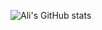 ![Ali's GitHub stats](https://github-readme-stats.vercel.app/api?username=ali-hassan&count_private=true&show_icons=true&theme=dark)

